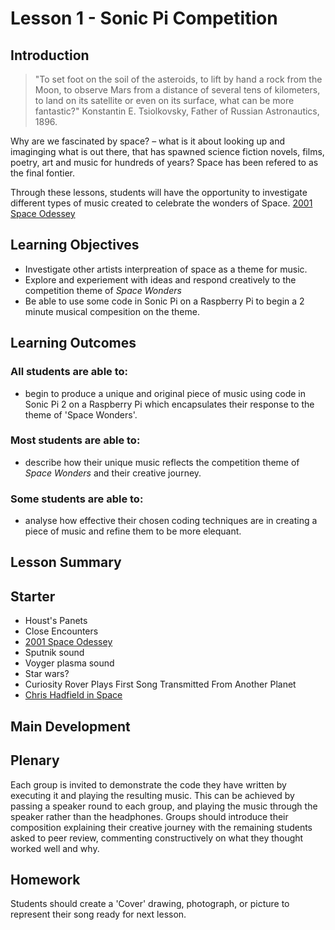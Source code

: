 # Lesson 1 - Sonic Pi Competition

## Introduction
>"To set foot on the soil of the asteroids, to lift by hand a rock from the Moon, to observe Mars from a distance of several tens of kilometers, to land on its satellite or even on its surface, what can be more fantastic?" Konstantin E. Tsiolkovsky, Father of Russian Astronautics, 1896.

Why are we fascinated by space? – what is it about looking up and imaginging what is out there, that has spawned science fiction novels, films, poetry, art and music for hundreds of years? Space has been refered to as the final fontier.

Through these lessons, students will have the opportunity to investigate different types of music created to celebrate the wonders of Space. [2001 Space Odessey](https://www.youtube.com/watch?v=lrFVU3wQySs)

## Learning Objectives
- Investigate other artists interpreation of space as a theme for music.
- Explore and experiement with ideas and respond creatively to the competition theme of *Space Wonders*
- Be able to use some code in Sonic Pi on a Raspberry Pi to begin a 2 minute musical compesition on the theme.

## Learning Outcomes

### All students are able to:
- begin to produce a unique and original piece of music using code in Sonic Pi 2 on a Raspberry Pi which encapsulates their response to the theme of 'Space Wonders'.

### Most students are able to:
- describe how their unique music reflects the competition theme of *Space Wonders* and their creative journey.

### Some students are able to:
- analyse how effective their chosen coding techniques are in creating a piece of music and refine them to be more elequant. 

## Lesson Summary

## Starter
- Houst's Panets
- Close Encounters
- [2001 Space Odessey](https://www.youtube.com/watch?v=lrFVU3wQySs)
- Sputnik sound
- Voyger plasma sound
- Star wars? 
- Curiosity Rover Plays First Song Transmitted From Another Planet
- [Chris Hadfield in Space](https://www.youtube.com/watch?v=Q_RB1ENTayU) 


## Main Development

## Plenary
Each group is invited to demonstrate the code they have written by executing it and playing the resulting music. This can be achieved by passing a speaker round to each group, and playing the music through the speaker rather than the headphones. Groups should introduce their composition explaining their creative journey with the remaining students asked to peer review, commenting constructively on what they thought worked well and why.

## Homework
Students should create a 'Cover' drawing, photograph, or picture to represent their song ready for next lesson. 
